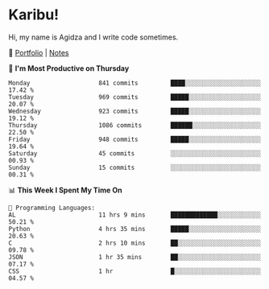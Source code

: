 # Karibu!
Hi, my name is Agidza and I write code sometimes.

🫧 [Portfolio](https://lynnagidza.github.io/) | [Notes](https://medium.com/me/stories/public)

<!--START_SECTION:waka-->
📅 **I'm Most Productive on Thursday** 

```text
Monday                   841 commits         ████░░░░░░░░░░░░░░░░░░░░░   17.42 % 
Tuesday                  969 commits         █████░░░░░░░░░░░░░░░░░░░░   20.07 % 
Wednesday                923 commits         █████░░░░░░░░░░░░░░░░░░░░   19.12 % 
Thursday                 1086 commits        ██████░░░░░░░░░░░░░░░░░░░   22.50 % 
Friday                   948 commits         █████░░░░░░░░░░░░░░░░░░░░   19.64 % 
Saturday                 45 commits          ░░░░░░░░░░░░░░░░░░░░░░░░░   00.93 % 
Sunday                   15 commits          ░░░░░░░░░░░░░░░░░░░░░░░░░   00.31 % 
```


📊 **This Week I Spent My Time On** 

```text
💬 Programming Languages: 
AL                       11 hrs 9 mins       █████████████░░░░░░░░░░░░   50.21 % 
Python                   4 hrs 35 mins       █████░░░░░░░░░░░░░░░░░░░░   20.63 % 
C                        2 hrs 10 mins       ██░░░░░░░░░░░░░░░░░░░░░░░   09.78 % 
JSON                     1 hr 35 mins        ██░░░░░░░░░░░░░░░░░░░░░░░   07.17 % 
CSS                      1 hr                █░░░░░░░░░░░░░░░░░░░░░░░░   04.57 % 
```


<!--END_SECTION:waka-->
<!--#### 💟 **Digital Swag**
[![@agidza's Holopin board](https://holopin.me/agidza)](https://holopin.io/@agidza)

